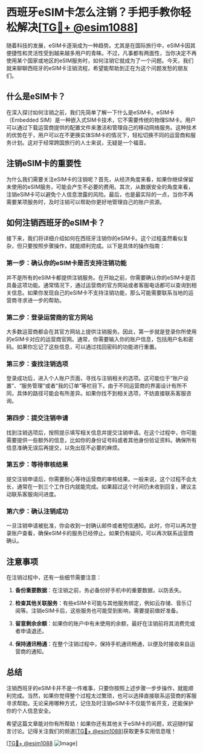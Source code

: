 # 西班牙eSIM卡怎么注销？手把手教你轻松解决[[TG💪+ @esim1088](https://t.me/s/esim1088)]

随着科技的发展，eSIM卡逐渐成为一种趋势。尤其是在国际旅行中，eSIM卡因其便捷性和灵活性受到越来越多用户的青睐。不过，凡事都有两面性，当你决定不再使用某个国家或地区的eSIM服务时，如何注销它就成为了一个问题。今天，我们就来聊聊西班牙的eSIM卡注销流程，希望能帮助到正在为这个问题发愁的朋友们。

## 什么是eSIM卡？

在深入探讨如何注销之前，我们先简单了解一下什么是eSIM卡。eSIM卡（Embedded SIM）是一种嵌入式SIM卡技术，它不需要传统的物理SIM卡。用户可以通过下载运营商提供的配置文件来激活和管理自己的移动网络服务。这种技术的优势在于，用户可以在不更换实体SIM卡的情况下，轻松切换不同的运营商和服务计划。这对于经常跨国旅行的人士来说，无疑是一个福音。

## 注销eSIM卡的重要性

为什么我们需要关注eSIM卡的注销呢？首先，从经济角度来看，如果你继续保留未使用的eSIM服务，可能会产生不必要的费用。其次，从数据安全的角度来看，注销eSIM卡可以避免个人信息泄露的风险。最后，也是最实际的一点，当你不再需要某项服务时，及时注销可以帮助你更好地管理自己的账户资源。

## 如何注销西班牙的eSIM卡？

接下来，我们将详细介绍如何在西班牙注销你的eSIM卡。这个过程虽然看似复杂，但只要按照步骤操作，就能顺利完成。以下是具体的操作指南：

### 第一步：确认你的eSIM卡是否支持注销功能

并不是所有的eSIM卡都提供注销服务。在开始之前，你需要确认你的eSIM卡是否具备这项功能。通常情况下，通过运营商的官方网站或者客服电话都可以查询到相关信息。如果你发现自己的eSIM卡不支持注销功能，那么可能需要联系当地的运营商寻求进一步的帮助。

### 第二步：登录运营商的官方网站

大多数运营商都会在其官方网站上提供注销服务。因此，第一步就是登录你所使用的eSIM卡对应的运营商官网。通常，你需要输入你的账户信息，包括用户名和密码。如果你忘记了这些信息，可以通过找回密码的功能进行重置。

### 第三步：查找注销选项

登录成功后，进入个人账户页面，寻找与注销相关的选项。这可能位于“账户设置”、“服务管理”或者“我的订单”等栏目下。由于不同运营商的界面设计有所不同，具体的路径可能会有所差异。如果你找不到相关选项，不妨直接联系客服咨询。

### 第四步：提交注销申请

找到注销选项后，按照提示填写相关信息并提交注销申请。在这个过程中，你可能需要提供一些额外的信息，比如你的身份证号码或者其他身份验证资料。确保所有信息准确无误后再提交，以免出现不必要的麻烦。

### 第五步：等待审核结果

提交注销申请后，你需要耐心等待运营商的审核结果。一般来说，这个过程不会太长，通常在一到三个工作日内就能完成。如果超过这个时间仍未收到回复，建议主动联系客服询问进度。

### 第六步：确认注销成功

一旦注销申请被批准，你会收到一封确认邮件或者短信通知。此时，你可以再次登录账户查看，确保eSIM卡的服务已经停止。如果仍有疑问，可以再次联系运营商确认。

## 注意事项

在注销过程中，还有一些细节需要注意：

1. **备份重要数据**：在注销之前，务必备份好手机中的重要数据，以防丢失。
   
2. **检查其他关联服务**：有些eSIM卡可能与其他服务绑定，例如云存储、音乐订阅等。注销eSIM卡后，这些服务也可能受到影响，需要提前做好准备。

3. **留意剩余余额**：如果你的账户中有未使用的余额，最好在注销前将其消费完或者申请退还。

4. **保持通讯畅通**：在整个注销过程中，保持手机通讯畅通，以便及时接收来自运营商的通知。

## 总结

注销西班牙的eSIM卡并不是一件难事，只要你按照上述步骤一步步操作，就能顺利完成。当然，如果你觉得整个过程太过繁琐，也可以选择直接联系运营商的客服寻求帮助。无论采用哪种方式，记住及时注销eSIM卡不仅能节省开支，还能保护你的个人信息安全。

希望这篇文章能对你有所帮助！如果你还有其他关于eSIM卡的问题，欢迎随时留言讨论。记得关注我们的频道[[TG💪+ @esim1088](https://t.me/s/esim1088)]获取更多实用信息哦！

[[TG💪+ @esim1088](https://t.me/s/esim1088) ![Image](https://i.postimg.cc/4NQfJmqS/Snipaste-2025-05-13-00-14-12.png)]